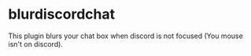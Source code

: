 # blurdiscordchat
This plugin blurs your chat box when discord is not focused (You mouse isn't on discord).
